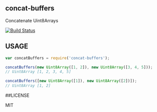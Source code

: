 ## concat-buffers

Concatenate Uint8Arrays

[![Build Status](https://travis-ci.org/iefserge/concat-buffers.svg)](https://travis-ci.org/iefserge/concat-buffers)

## USAGE

```js
var concatBuffers = require('concat-buffers');

concatBuffers(new Uint8Array([1, 2]), new Uint8Array([3, 4, 5]));
// Uint8Array [1, 2, 3, 4, 5]

concatBuffers([new Uint8Array([1]), new Uint8Array([2])]);
// Uint8Array [1, 2]
```

##LICENSE

MIT
